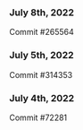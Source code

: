 ### July 8th, 2022

Commit #265564

### July 5th, 2022

Commit #314353


### July 4th, 2022

Commit #72281
